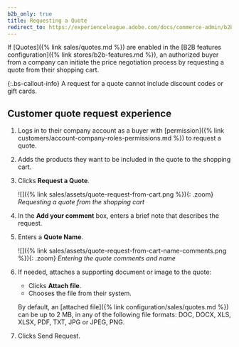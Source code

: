 ```yaml
---
b2b_only: true
title: Requesting a Quote
redirect_to: https://experienceleague.adobe.com/docs/commerce-admin/b2b/quotes/quote-request.html
---
```


If [Quotes]({% link sales/quotes.md %}) are enabled in the [B2B features configuration]({% link stores/b2b-features.md %}), an authorized buyer from a company can initiate the price negotiation process by requesting a quote from their shopping cart.

{:.bs-callout-info}
A request for a quote cannot include discount codes or gift cards.

## Customer quote request experience

1. Logs in to their company account as a buyer with [permission]({% link customers/account-company-roles-permissions.md %}) to request a quote.

1. Adds the products they want to be included in the quote to the shopping cart.

1. Clicks **Request a Quote**.

   ![]({% link sales/assets/quote-request-from-cart.png %}){: .zoom}
   _Requesting a quote from the shopping cart_

1. In the **Add your comment** box, enters a brief note that describes the request.

1. Enters a **Quote Name**.

   ![]({% link sales/assets/quote-request-from-cart-name-comments.png %}){: .zoom}
   _Entering the quote comments and name_

1. If needed, attaches a supporting document or image to the quote:

   - Clicks **Attach file**.
   - Chooses the file from their system.

   By default, an [attached file]({% link configuration/sales/quotes.md %}) can be up to 2 MB, in any of the following file formats: DOC, DOCX, XLS, XLSX, PDF, TXT, JPG or JPEG, PNG.

1. Clicks <span class="btn">Send Request</span>.
